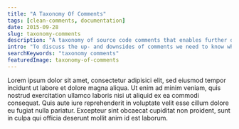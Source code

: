 ```yaml
---
title: "A Taxonomy Of Comments"
tags: [clean-comments, documentation]
date: 2015-09-28
slug: taxonomy-comments
description: "A taxonomy of source code comments that enables further discussion about clean code and comments."
intro: "To discuss the up- and downsides of comments we need to know what exactly we are talking about. Categorizing and characterizing different kinds of comments is an important preparatory step."
searchKeywords: "taxonomy comments"
featuredImage: taxonomy-of-comments
---
```


Lorem ipsum dolor sit amet, consectetur adipisici elit, sed eiusmod tempor incidunt ut labore et dolore magna aliqua.
Ut enim ad minim veniam, quis nostrud exercitation ullamco laboris nisi ut aliquid ex ea commodi consequat.
Quis aute iure reprehenderit in voluptate velit esse cillum dolore eu fugiat nulla pariatur.
Excepteur sint obcaecat cupiditat non proident, sunt in culpa qui officia deserunt mollit anim id est laborum.